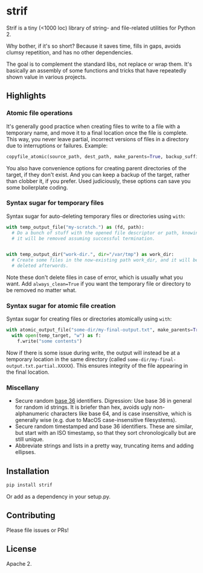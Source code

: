 # strif

Strif is a tiny (<1000 loc) library of string- and file-related utilities for Python 2.

Why bother, if it's so short?
Because it saves time, fills in gaps, avoids clumsy repetition, and has
no other dependencies.

The goal is to complement the standard libs, not replace or wrap them.
It's basically an assembly of some functions and tricks that have repeatedly
shown value in various projects.

## Highlights

### Atomic file operations

It's generally good practice when creating files to write to a file with a
temporary name, and move it to a final location once the file is complete.
This way, you never leave partial, incorrect versions of files in a directory
due to interruptions or failures. Example:

```python
copyfile_atomic(source_path, dest_path, make_parents=True, backup_suffix=None)
```

You also have convenience options for creating parent directories of the
target, if they don't exist. And you can keep a backup of the target, rather
than clobber it, if you prefer. Used judiciously, these options can save you some
boilerplate coding.

### Syntax sugar for temporary files

Syntax sugar for auto-deleting temporary files or directories using `with`:

```python
with temp_output_file("my-scratch.") as (fd, path):
  # Do a bunch of stuff with the opened file descriptor or path, knowing
  # it will be removed assuming successful termination.


with temp_output_dir("work-dir.", dir="/var/tmp") as work_dir:
  # Create some files in the now-existing path work_dir, and it will be
  # deleted afterwords.
```

Note these don't delete files in case of error, which is usually what you want.
Add `always_clean=True` if you want the temporary file or directory to be removed
no matter what.

### Syntax sugar for atomic file creation

Syntax sugar for creating files or directories atomically using `with`:

```python
with atomic_output_file("some-dir/my-final-output.txt", make_parents=True) as temp_target:
  with open(temp_target, "w") as f:
    f.write("some contents")
```

Now if there is some issue during write, the output will instead be at a
temporary location in the same directory (called `some-dir/my-final-output.txt.partial.XXXXX`).
This ensures integrity of the file appearing in the final location.

### Miscellany

- Secure random [base 36](https://en.wikipedia.org/wiki/Base36) identifiers.
  Digression: Use base 36 in general for random id strings. It is briefer than
  hex, avoids ugly non-alphanumeric characters like base 64, and is case insensitive,
  which is generally wise (e.g. due to MacOS case-insensitive filesystems).
- Secure random timestamped and base 36 identifiers. These are similar, but start with
  an ISO timestamp, so that they sort chronologically but are still unique.
- Abbreviate strings and lists in a pretty way, truncating items and adding ellipses.

## Installation

```bash
pip install strif
```

Or add as a dependency in your setup.py.

## Contributing

Please file issues or PRs!

## License

Apache 2.
